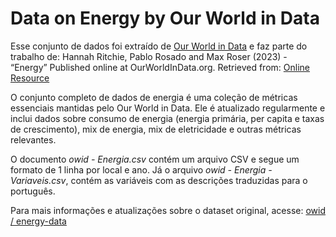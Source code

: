 # Data on Energy by Our World in Data

Esse conjunto de dados foi extraído de [Our World in Data](https://github.com/owid/energy-data) e faz parte do trabalho de: 
Hannah Ritchie, Pablo Rosado and Max Roser (2023) - “Energy” Published online at OurWorldInData.org. Retrieved from: [Online Resource](https://ourworldindata.org/energy) 


O conjunto completo de dados de energia é uma coleção de métricas essenciais mantidas pelo Our World in Data. Ele é atualizado regularmente e inclui dados sobre consumo de energia (energia primária, per capita e taxas de crescimento), mix de energia, mix de eletricidade e outras métricas relevantes.

O documento _owid - Energia.csv_ contém um arquivo CSV e segue um formato de 1 linha por local e ano. Já o arquivo _owid - Energia - Variaveis.csv_, contém as variáveis com as descrições traduzidas para o português. 

Para mais informações e atualizações sobre o dataset original, acesse: [owid / energy-data](https://github.com/owid/energy-data/tree/master)
